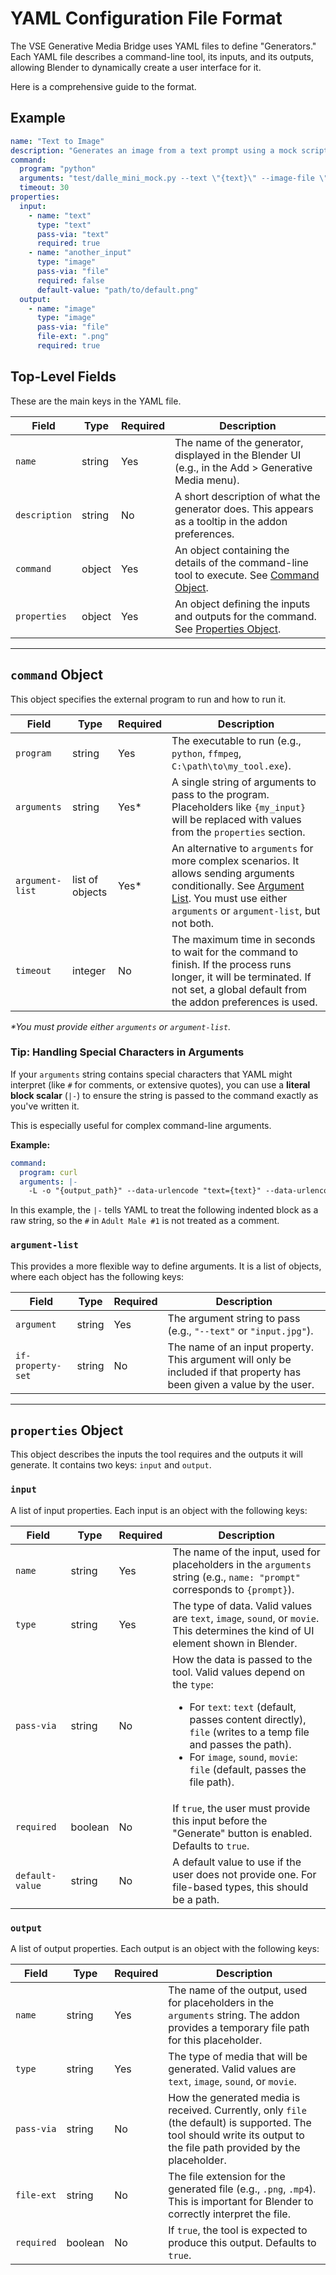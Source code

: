 # YAML Configuration File Format

The VSE Generative Media Bridge uses YAML files to define "Generators." Each YAML file describes a command-line tool, its inputs, and its outputs, allowing Blender to dynamically create a user interface for it.

Here is a comprehensive guide to the format.

## Example

```yaml
name: "Text to Image"
description: "Generates an image from a text prompt using a mock script."
command:
  program: "python"
  arguments: "test/dalle_mini_mock.py --text \"{text}\" --image-file \"{image}\""
  timeout: 30
properties:
  input:
    - name: "text"
      type: "text"
      pass-via: "text"
      required: true
    - name: "another_input"
      type: "image"
      pass-via: "file"
      required: false
      default-value: "path/to/default.png"
  output:
    - name: "image"
      type: "image"
      pass-via: "file"
      file-ext: ".png"
      required: true
```

## Top-Level Fields

These are the main keys in the YAML file.

| Field         | Type   | Required | Description                                                                                             |
|---------------|--------|----------|---------------------------------------------------------------------------------------------------------|
| `name`        | string | Yes      | The name of the generator, displayed in the Blender UI (e.g., in the Add > Generative Media menu).      |
| `description` | string | No       | A short description of what the generator does. This appears as a tooltip in the addon preferences.     |
| `command`     | object | Yes      | An object containing the details of the command-line tool to execute. See [Command Object](#command-object). |
| `properties`  | object | Yes      | An object defining the inputs and outputs for the command. See [Properties Object](#properties-object). |

---

## `command` Object

This object specifies the external program to run and how to run it.

| Field           | Type          | Required | Description                                                                                                                                                                                                     |
|-----------------|---------------|----------|-----------------------------------------------------------------------------------------------------------------------------------------------------------------------------------------------------------------|
| `program`       | string        | Yes      | The executable to run (e.g., `python`, `ffmpeg`, `C:\path\to\my_tool.exe`).                                                                                                                                        |
| `arguments`     | string        | Yes*     | A single string of arguments to pass to the program. Placeholders like `{my_input}` will be replaced with values from the `properties` section.                                                                    |
| `argument-list` | list of objects | Yes*     | An alternative to `arguments` for more complex scenarios. It allows sending arguments conditionally. See [Argument List](#argument-list). You must use either `arguments` or `argument-list`, but not both. |
| `timeout`       | integer       | No       | The maximum time in seconds to wait for the command to finish. If the process runs longer, it will be terminated. If not set, a global default from the addon preferences is used.                             |

*\*You must provide either `arguments` or `argument-list`.*

### Tip: Handling Special Characters in Arguments

If your `arguments` string contains special characters that YAML might interpret (like `#` for comments, or extensive quotes), you can use a **literal block scalar** (`|-`) to ensure the string is passed to the command exactly as you've written it.

This is especially useful for complex command-line arguments.

**Example:**
```yaml
command:
  program: curl
  arguments: |-
    -L -o "{output_path}" --data-urlencode "text={text}" --data-urlencode "voice=Adult Male #1, American English"
```

In this example, the `|-` tells YAML to treat the following indented block as a raw string, so the `#` in `Adult Male #1` is not treated as a comment.

### `argument-list`
This provides a more flexible way to define arguments. It is a list of objects, where each object has the following keys:

| Field             | Type   | Required | Description                                                                                             |
|-------------------|--------|----------|---------------------------------------------------------------------------------------------------------|
| `argument`        | string | Yes      | The argument string to pass (e.g., `"--text"` or `"input.jpg"`).                                          |
| `if-property-set` | string | No       | The name of an input property. This argument will only be included if that property has been given a value by the user. |

---

## `properties` Object

This object describes the inputs the tool requires and the outputs it will generate. It contains two keys: `input` and `output`.

### `input`
A list of input properties. Each input is an object with the following keys:

| Field           | Type    | Required | Description                                                                                                                                                           |
|-----------------|---------|----------|-----------------------------------------------------------------------------------------------------------------------------------------------------------------------|
| `name`          | string  | Yes      | The name of the input, used for placeholders in the `arguments` string (e.g., `name: "prompt"` corresponds to `{prompt}`).                                              |
| `type`          | string  | Yes      | The type of data. Valid values are `text`, `image`, `sound`, or `movie`. This determines the kind of UI element shown in Blender.                                        |
| `pass-via`      | string  | No       | How the data is passed to the tool. Valid values depend on the `type`: <ul><li>For `text`: `text` (default, passes content directly), `file` (writes to a temp file and passes the path).</li><li>For `image`, `sound`, `movie`: `file` (default, passes the file path).</li></ul> |
| `required`      | boolean | No       | If `true`, the user must provide this input before the "Generate" button is enabled. Defaults to `true`.                                                              |
| `default-value` | string  | No       | A default value to use if the user does not provide one. For file-based types, this should be a path.                                                                 |

### `output`
A list of output properties. Each output is an object with the following keys:

| Field      | Type    | Required | Description                                                                                                                   |
|------------|---------|----------|-------------------------------------------------------------------------------------------------------------------------------|
| `name`     | string  | Yes      | The name of the output, used for placeholders in the `arguments` string. The addon provides a temporary file path for this placeholder. |
| `type`     | string  | Yes      | The type of media that will be generated. Valid values are `text`, `image`, `sound`, or `movie`.                                 |
| `pass-via` | string  | No       | How the generated media is received. Currently, only `file` (the default) is supported. The tool should write its output to the file path provided by the placeholder. |
| `file-ext` | string  | No       | The file extension for the generated file (e.g., `.png`, `.mp4`). This is important for Blender to correctly interpret the file. |
| `required` | boolean | No       | If `true`, the tool is expected to produce this output. Defaults to `true`.                                                  | 